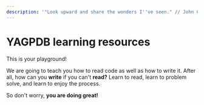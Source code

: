 ```yaml
---
description: '"Look upward and share the wonders I''ve seen." // John Crichton'
---
```


# YAGPDB learning resources

This is your playground!   
  
We are going to teach you how to read code as well as how to write it. After all, how can you **write** if you can't **read?** Learn to read, learn to problem solve, and learn to enjoy the process.

So don't worry, **you are doing great!**

